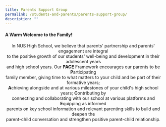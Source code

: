 ```yaml
---
title: Parents Support Group
permalink: /students-and-parents/parents-support-group/
description: ""
---
```

#### **A Warm Welcome to the Family!**
<center>In NUS High School, we believe that parents' partnership and parents' engagement are integral<br>
to the positive growth of our students' well-being and development in their adolescent years<br>
and high school years. Our <b>PACE</b> Framework encourages our parents to be <b>P</b>articipating<br>
family member, giving time to what matters to your child and be part of their formative years;<br>
<b>A</b>chieving alongside and at various milestones of your child's high school years; <b>C</b>ontributing by<br>
connecting and collaborating with our school at various platforms and <b>E</b>quipping as informed<br>
parents on key school information and relevant parenting skills to build and deepen the<br>
parent-child conversation and strengthen positive parent-child relationship.<br></center>


